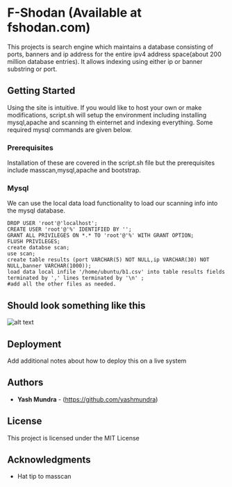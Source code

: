 # F-Shodan (Available at fshodan.com)

This projects is search engine which maintains a database consisting of ports, banners and ip address for the entire ipv4 address space(about 200 million database entries). It allows indexing using either ip or banner substring or port.

## Getting Started

Using the site is intuitive. If you would like to host your own or make modifications, script.sh will setup the environment including installing mysql,apache and scanning th einternet and indexing everything. Some required mysql commands are given below.

### Prerequisites

Installation of these are covered in the script.sh file but the prerequisites include masscan,mysql,apache and bootstrap.

### Mysql 

We can use the local data load functionality to load our scanning info into the mysql database.

```
DROP USER 'root'@'localhost';
CREATE USER 'root'@'%' IDENTIFIED BY '';
GRANT ALL PRIVILEGES ON *.* TO 'root'@'%' WITH GRANT OPTION;
FLUSH PRIVILEGES;
create databse scan;
use scan;
create table results (port VARCHAR(5) NOT NULL,ip VARCHAR(30) NOT NULL,banner VARCHAR(1000));
load data local infile '/home/ubuntu/b1.csv' into table results fields terminated by ',' lines terminated by '\n' ;
#add all the other files as needed.
```


## Should look something like this

![alt text](https://raw.githubusercontent.com/yashmundra/f-shodan/blob/master/result2.JPG)



## Deployment

Add additional notes about how to deploy this on a live system




## Authors

* **Yash Mundra** - (https://github.com/yashmundra)


## License

This project is licensed under the MIT License 

## Acknowledgments

* Hat tip to masscan


